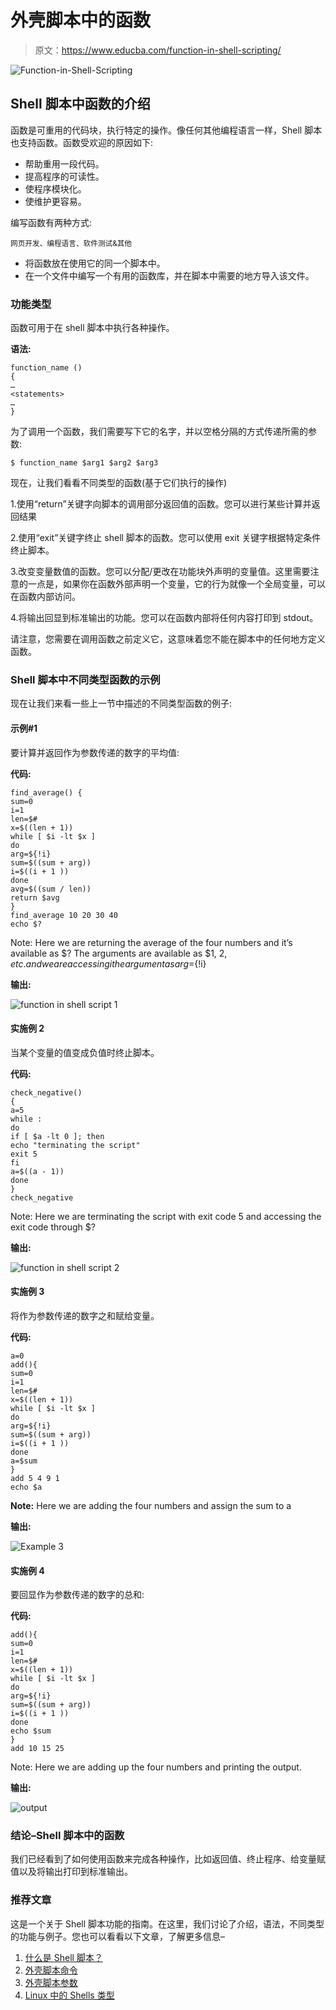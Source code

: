 # 外壳脚本中的函数

> 原文：<https://www.educba.com/function-in-shell-scripting/>

![Function-in-Shell-Scripting](img/4291907620ecb0e16ef52b9020493c3b.png)



## Shell 脚本中函数的介绍

函数是可重用的代码块，执行特定的操作。像任何其他编程语言一样，Shell 脚本也支持函数。函数受欢迎的原因如下:

*   帮助重用一段代码。
*   提高程序的可读性。
*   使程序模块化。
*   使维护更容易。

编写函数有两种方式:

<small>网页开发、编程语言、软件测试&其他</small>

*   将函数放在使用它的同一个脚本中。
*   在一个文件中编写一个有用的函数库，并在脚本中需要的地方导入该文件。

### 功能类型

函数可用于在 shell 脚本中执行各种操作。

**语法:**

```
function_name ()
{
…
<statements>
…
}
```

为了调用一个函数，我们需要写下它的名字，并以空格分隔的方式传递所需的参数:

```
$ function_name $arg1 $arg2 $arg3
```

现在，让我们看看不同类型的函数(基于它们执行的操作)

1.使用“return”关键字向脚本的调用部分返回值的函数。您可以进行某些计算并返回结果

2.使用“exit”关键字终止 shell 脚本的函数。您可以使用 exit 关键字根据特定条件终止脚本。

3.改变变量数值的函数。您可以分配/更改在功能块外声明的变量值。这里需要注意的一点是，如果你在函数外部声明一个变量，它的行为就像一个全局变量，可以在函数内部访问。

4.将输出回显到标准输出的功能。您可以在函数内部将任何内容打印到 stdout。

请注意，您需要在调用函数之前定义它，这意味着您不能在脚本中的任何地方定义函数。

### Shell 脚本中不同类型函数的示例

现在让我们来看一些上一节中描述的不同类型函数的例子:

#### 示例#1

要计算并返回作为参数传递的数字的平均值:

**代码:**

```
find_average() {
sum=0
i=1
len=$#
x=$((len + 1))
while [ $i -lt $x ]
do
arg=${!i}
sum=$((sum + arg))
i=$((i + 1 ))
done
avg=$((sum / len))
return $avg
}
find_average 10 20 30 40
echo $?
```

Note: Here we are returning the average of the four numbers and it’s available as $? The arguments are available as $1, $2, etc. and we are accessing i the argument as arg=${!i}

**输出:**

![function in shell script 1](img/9b6e7be11490dba4c6d366913173ac48.png)



#### 实施例 2

当某个变量的值变成负值时终止脚本。

**代码:**

```
check_negative()
{
a=5
while :
do
if [ $a -lt 0 ]; then
echo "terminating the script"
exit 5
fi
a=$((a - 1))
done
}
check_negative
```

Note: Here we are terminating the script with exit code 5 and accessing the exit code through $?

**输出:**

![function in shell script 2](img/2d6cb14027566e8dad540d7fa36c4fad.png)



#### 实施例 3

将作为参数传递的数字之和赋给变量。

**代码:**

```
a=0
add(){
sum=0
i=1
len=$#
x=$((len + 1))
while [ $i -lt $x ]
do
arg=${!i}
sum=$((sum + arg))
i=$((i + 1 ))
done
a=$sum
}
add 5 4 9 1
echo $a
```

**Note:** Here we are adding the four numbers and assign the sum to a

**输出:**

![Example 3](img/b930c441589575c3e5c8f74701f067e3.png)



#### 实施例 4

要回显作为参数传递的数字的总和:

**代码:**

```
add(){
sum=0
i=1
len=$#
x=$((len + 1))
while [ $i -lt $x ]
do
arg=${!i}
sum=$((sum + arg))
i=$((i + 1 ))
done
echo $sum
}
add 10 15 25
```

Note: Here we are adding up the four numbers and printing the output.

**输出:**

![output](img/2c3970a530fae19c2f64fa977ff3a84d.png)



### 结论–Shell 脚本中的函数

我们已经看到了如何使用函数来完成各种操作，比如返回值、终止程序、给变量赋值以及将输出打印到标准输出。

### 推荐文章

这是一个关于 Shell 脚本功能的指南。在这里，我们讨论了介绍，语法，不同类型的功能与例子。您也可以看看以下文章，了解更多信息–

1.  [什么是 Shell 脚本？](https://www.educba.com/what-is-shell-scripting/)
2.  [外壳脚本命令](https://www.educba.com/shell-scripting-commands/)
3.  [外壳脚本参数](https://www.educba.com/shell-script-parameters/)
4.  [Linux 中的 Shells 类型](https://www.educba.com/types-of-shells-in-linux/)





